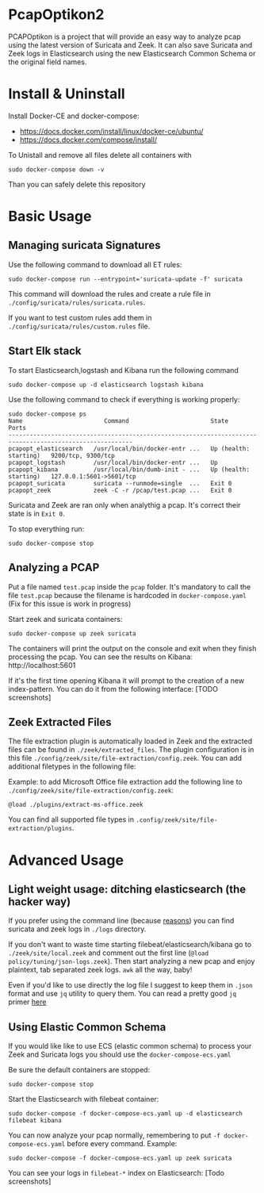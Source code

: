 # PcapOptikon2
PCAPOptikon is a project that will provide an easy way to analyze pcap using the latest version of Suricata and Zeek.
It can also save Suricata and Zeek logs in Elasticsearch using the new Elasticsearch Common Schema or the original field names.

# Install & Uninstall
Install Docker-CE and docker-compose:
- https://docs.docker.com/install/linux/docker-ce/ubuntu/
- https://docs.docker.com/compose/install/

To Unistall and remove all files delete all containers with
```
sudo docker-compose down -v
```
Than you can safely delete this repository

# Basic Usage

## Managing suricata Signatures
Use the following command to download all ET rules:
```
sudo docker-compose run --entrypoint='suricata-update -f' suricata
```
This command will download the rules and create a rule file in `./config/suricata/rules/suricata.rules`.

If you want to test custom rules add them in `./config/suricata/rules/custom.rules` file.

## Start Elk stack

To start Elasticsearch,logstash and Kibana run the following command
```
sudo docker-compose up -d elasticsearch logstash kibana
```

Use the following command to check if everything is working properly:
```
sudo docker-compose ps
Name                       Command                       State                    Ports          
---------------------------------------------------------------------------------------------------------
pcapopt_elasticsearch   /usr/local/bin/docker-entr ...   Up (health: starting)   9200/tcp, 9300/tcp      
pcapopt_logstash        /usr/local/bin/docker-entr ...   Up                                              
pcapopt_kibana          /usr/local/bin/dumb-init - ...   Up (health: starting)   127.0.0.1:5601->5601/tcp
pcapopt_suricata        suricata --runmode=single  ...   Exit 0                                          
pcapopt_zeek            zeek -C -r /pcap/test.pcap ...   Exit 0
```

Suricata and Zeek are ran only when analythig a pcap. It's correct their state is in `Exit 0`.

To stop everything run:
```
sudo docker-compose stop
```

## Analyzing a PCAP
Put a file named `test.pcap` inside the `pcap` folder. It's mandatory to call the file `test.pcap` because the filename is hardcoded in `docker-compose.yaml` (Fix for this issue is work in progress)

Start zeek and suricata containers:
```
sudo docker-compose up zeek suricata
```

The containers will print the output on the console and exit when they finish processing the pcap.
You can see the results on Kibana: http://localhost:5601

If it's the first time opening Kibana it will prompt to the creation of a new index-pattern.
You can do it from the following interface:
[TODO screenshots]

## Zeek Extracted Files

The file extraction plugin is automatically loaded in Zeek and the extracted files can be found in `./zeek/extracted_files`. The plugin configuration is in this file `./config/zeek/site/file-extraction/config.zeek`. You can add additional filetypes in the following file:

Example: to add Microsoft Office file extraction add the following line to `./config/zeek/site/file-extraction/config.zeek`:
```
@load ./plugins/extract-ms-office.zeek
```
You can find all supported file types in `.config/zeek/site/file-extraction/plugins`.

# Advanced Usage

## Light weight usage: ditching elasticsearch (the hacker way)
If you prefer using the command line (because [reasons](https://giphy.com/gifs/YQitE4YNQNahy/html5)) you can find suricata and zeek logs in `./logs` directory.

If you don't want to waste time starting filebeat/elasticsearch/kibana go to `./zeek/site/local.zeek` and comment out the first line (`@load policy/tuning/json-logs.zeek`). Then start analyzing a new pcap and enjoy plaintext, tab separated zeek logs. `awk` all the way, baby!

Even if you'd like to use directly the log file I suggest to keep them in `.json` format and use `jq` utility to query them. You can read a pretty good `jq` primer [here](https://www.gibiansky.com/blog/command-line/jq-primer/index.html)

## Using Elastic Common Schema
If you would like like to use ECS (elastic common schema) to process your Zeek and Suricata logs you should use the `docker-compose-ecs.yaml`

Be sure the default containers are stopped:
```
sudo docker-compose stop
```

Start the Elasticsearch with filebeat container:
```
sudo docker-compose -f docker-compose-ecs.yaml up -d elasticsearch filebeat kibana
```

You can now analyze your pcap normally, remembering to put `-f docker-compose-ecs.yaml` before every command.
Example:
```
sudo docker-compose -f docker-compose-ecs.yaml up zeek suricata
```

You can see your logs in `filebeat-*` index on Elasticsearch:
[Todo screenshots]